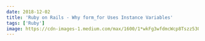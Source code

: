 ```yaml
---
date: 2018-12-02
title: 'Ruby on Rails - Why form_for Uses Instance Variables'
tags: ['Ruby']
image: https://cdn-images-1.medium.com/max/1600/1*wkFg3wfdmcWcp8Tszz53Ow.jpeg
---
```

